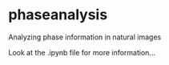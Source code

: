 # phaseanalysis
Analyzing phase information in natural images

Look at the .ipynb file for more information...
